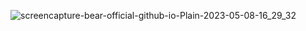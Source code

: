 ![screencapture-bear-official-github-io-Plain-2023-05-08-16_29_32](https://user-images.githubusercontent.com/93325394/236837075-1bff9007-2928-45e3-a2ef-a9001369eeac.png)
